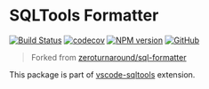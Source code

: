 # SQLTools Formatter

[![Build Status](https://github.com/mtxr/sqltools-formatter/workflows/Node%20CI/badge.svg)](https://github.com/mtxr/sqltools-formatter/actions)
[![codecov](https://img.shields.io/codecov/c/gh/mtxr/sqltools-formatter.svg)](https://codecov.io/gh/mtxr/sqltools-formatter)
[![NPM version](https://img.shields.io/npm/v/@sqltools/formatter.svg)](https://npmjs.com/package/@sqltools/formatter)
[![GitHub](https://img.shields.io/github/license/mtxr/sqltools-formatter)](https://github.com/mtxr/sqltools-formatter/blob/master/LICENSE)


> Forked from [zeroturnaround/sql-formatter](https://zeroturnaround.github.io/sql-formatter/)

This package is part of [vscode-sqltools](https://github.com/mtxr/vscode-sqltools) extension.
